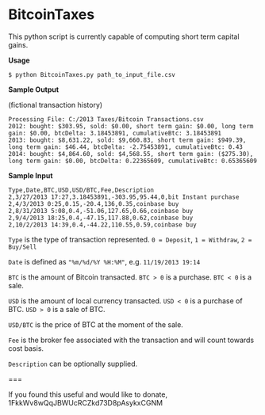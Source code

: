 BitcoinTaxes
=========================

This python script is currently capable of computing short term capital gains.

**Usage**

```$ python BitcoinTaxes.py path_to_input_file.csv```

**Sample Output**

(fictional transaction history)
```
Processing File: C:/2013 Taxes/Bitcoin Transactions.csv
2012: bought: $303.95, sold: $0.00, short term gain: $0.00, long term gain: $0.00, btcDelta: 3.18453891, cumulativeBtc: 3.18453891
2013: bought: $8,631.22, sold: $9,660.83, short term gain: $949.39, long term gain: $46.44, btcDelta: -2.75453891, cumulativeBtc: 0.43
2014: bought: $4,864.60, sold: $4,568.55, short term gain: ($275.30), long term gain: $0.00, btcDelta: 0.22365609, cumulativeBtc: 0.65365609
```

**Sample Input**

```
Type,Date,BTC,USD,USD/BTC,Fee,Description
2,3/27/2013 17:27,3.18453891,-303.95,95.44,0,bit Instant purchase
2,4/3/2013 0:25,0.15,-20.4,136,0.35,coinbase buy
2,8/31/2013 5:08,0.4,-51.06,127.65,0.66,coinbase buy
2,9/4/2013 18:25,0.4,-47.15,117.88,0.62,coinbase buy
2,10/2/2013 14:39,0.4,-44.22,110.55,0.59,coinbase buy
```

`Type` is the type of transaction represented. `0 = Deposit`, `1 = Withdraw`, `2 = Buy/Sell`

`Date` is defined as `"%m/%d/%Y %H:%M"`, e.g. `11/19/2013 19:14`

`BTC` is the amount of Bitcoin transacted.  `BTC > 0` is a purchase. `BTC < 0` is a sale.

`USD` is the amount of local currency transacted. `USD < 0` is a purchase of BTC.  `USD > 0` is a sale of BTC.

`USD/BTC` is the price of BTC at the moment of the sale.

`Fee` is the broker fee associated with the transaction and will count towards cost basis.

`Description` can be optionally supplied.

===

If you found this useful and would like to donate, 1FkkWv8wQqJBWUcRCZkd73D8pAsykxCGNM
